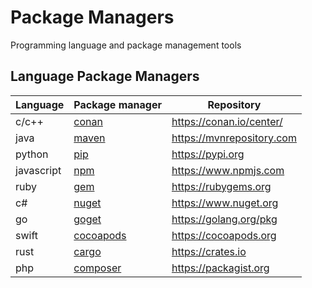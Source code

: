 # Package Managers

Programming language and package management tools

## Language Package Managers

|Language|Package manager|Repository|
|---|---|---|
|c/c++| [conan](https://conan.io) | https://conan.io/center/ |
|java| [maven](http://maven.apache.org) | https://mvnrepository.com |
|python| [pip](https://pypi.org/project/pip/) | https://pypi.org |
|javascript| [npm](https://www.npmjs.com/get-npm) | https://www.npmjs.com |
|ruby| [gem](https://rubygems.org/pages/download) | https://rubygems.org |
|c#| [nuget](https://www.nuget.org/downloads) | https://www.nuget.org |
|go|[goget](https://golang.org/doc/)| https://golang.org/pkg |
|swift| [cocoapods](https://cocoapods.org) | https://cocoapods.org |
|rust| [cargo](https://doc.rust-lang.org/cargo/getting-started/installation.html) | https://crates.io |
|php|[composer](https://getcomposer.org)| https://packagist.org |
